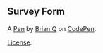 Survey Form
-----------


A [Pen](https://codepen.io/brianq216/pen/oJwXgE) by [Brian Q](https://codepen.io/brianq216) on [CodePen](https://codepen.io).

[License](https://codepen.io/brianq216/pen/oJwXgE/license).